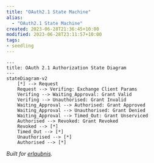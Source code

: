 ```yaml
---
title: "OAuth2.1 State Machine"
alias:
  - "OAuth2.1 State Machine"
created: 2023-06-28T21:36:45+10:00
modified: 2023-06-28T23:11:57+10:00
tags:
- seedling
---
```


```mermaid
---
title: OAuth 2.1 Authorization State Diagram
---
stateDiagram-v2
	[*] --> Request
	Request --> Verifing: Exchange Client Params
	Verifing --> Waiting_Approval: Grant Valid
	Verifing --> Unauthorised: Grant Invalid
	Waiting_Approval --> Authorised: Grant Approved
	Waiting_Approval --> Unauthorised: Grant Denied
	Waiting_Approval --> Timed_Out: Grant Unserviced
	Authorised --> Revoked: Grant Revoked
	Revoked --> [*]
	Timed_Out --> [*]
	Unauthorised --> [*]
	Authorised --> [*]
```
*Built for [erlaubnis](https://github.com/errbufferoverfl/erlaubnis).*
